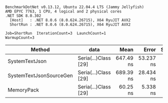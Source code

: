 ```

BenchmarkDotNet v0.13.12, Ubuntu 22.04.4 LTS (Jammy Jellyfish)
AMD EPYC 7763, 1 CPU, 4 logical and 2 physical cores
.NET SDK 8.0.302
  [Host]   : .NET 8.0.6 (8.0.624.26715), X64 RyuJIT AVX2
  ShortRun : .NET 8.0.6 (8.0.624.26715), X64 RyuJIT AVX2

Job=ShortRun  IterationCount=3  LaunchCount=1  
WarmupCount=3  

```
| Method                  | data                 | Mean      | Error     | StdDev   | Min       | Max       | Gen0   | Allocated |
|------------------------ |--------------------- |----------:|----------:|---------:|----------:|----------:|-------:|----------:|
| SystemTextJson          | Seria(...)Class [29] | 647.49 ns | 53.237 ns | 2.918 ns | 645.36 ns | 650.81 ns | 0.0038 |     392 B |
| SystemTextJsonSourceGen | Seria(...)Class [29] | 689.39 ns | 28.434 ns | 1.559 ns | 688.22 ns | 691.16 ns | 0.0048 |     464 B |
| MemoryPack              | Seria(...)Class [29] |  60.25 ns |  5.338 ns | 0.293 ns |  59.92 ns |  60.44 ns | 0.0014 |     120 B |
